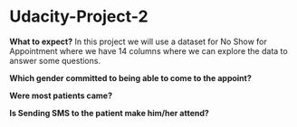 # Udacity-Project-2

**What to expect?**
In this project we will use a dataset for No Show for Appointment where we have 14 columns where we can explore the data to answer some questions.

**Which gender committed to being able to come to the appoint?**

**Were most patients came?**

**Is Sending SMS to the patient make him/her attend?**
